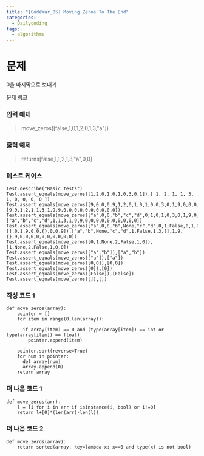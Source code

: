 ```yaml
---
title: "[CodeWar_05] Moving Zeros To The End"
categories:
  - Dailycoding
tags:
  - algorithms
---
```


# 문제
0을 마지막으로 보내기


[문제 링크](https://www.codewars.com/kata/52597aa56021e91c93000cb0/train/python)

### 입력 예제
> move_zeros([false,1,0,1,2,0,1,3,"a"])
### 출력 예제
> returns[false,1,1,2,1,3,"a",0,0]

### 테스트 케이스
```
Test.describe("Basic tests")
Test.assert_equals(move_zeros([1,2,0,1,0,1,0,3,0,1]),[ 1, 2, 1, 1, 3, 1, 0, 0, 0, 0 ])
Test.assert_equals(move_zeros([9,0.0,0,9,1,2,0,1,0,1,0.0,3,0,1,9,0,0,0,0,9]),[9,9,1,2,1,1,3,1,9,9,0,0,0,0,0,0,0,0,0,0])
Test.assert_equals(move_zeros(["a",0,0,"b","c","d",0,1,0,1,0,3,0,1,9,0,0,0,0,9]),["a","b","c","d",1,1,3,1,9,9,0,0,0,0,0,0,0,0,0,0])
Test.assert_equals(move_zeros(["a",0,0,"b",None,"c","d",0,1,False,0,1,0,3,[],0,1,9,0,0,{},0,0,9]),["a","b",None,"c","d",1,False,1,3,[],1,9,{},9,0,0,0,0,0,0,0,0,0,0])
Test.assert_equals(move_zeros([0,1,None,2,False,1,0]),[1,None,2,False,1,0,0])
Test.assert_equals(move_zeros(["a","b"]),["a","b"])
Test.assert_equals(move_zeros(["a"]),["a"])
Test.assert_equals(move_zeros([0,0]),[0,0])
Test.assert_equals(move_zeros([0]),[0])
Test.assert_equals(move_zeros([False]),[False])
Test.assert_equals(move_zeros([]),[])

```

### 작성 코드 1
```
def move_zeros(array):
    pointer = []
    for item in range(0,len(array)):

      if array[item] == 0 and (type(array[item]) == int or type(array[item]) == float):
        pointer.append(item)

    pointer.sort(reverse=True)
    for num in pointer:
      del array[num]
      array.append(0)
    return array
```

### 더 나은 코드 1
```
def move_zeros(arr):
    l = [i for i in arr if isinstance(i, bool) or i!=0]
    return l+[0]*(len(arr)-len(l))
```


### 더 나은 코드 2
```
def move_zeros(array):
    return sorted(array, key=lambda x: x==0 and type(x) is not bool)
```
